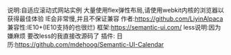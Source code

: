 说明:自适应滚动式网站实例
大量使用flex弹性布局,请使用webkit内核的浏览器以获得最佳体验
IE会非常慢,并且不保证兼容
作者:https://github.com/LiyinAlpaca
兼容性:IE10+(IE10支持的也很烂)
框架:https://semantic-ui.com/
less说明:因为嫌麻烦 要改less的我直接改源码了
插件:
日历:https://github.com/mdehoog/Semantic-UI-Calendar